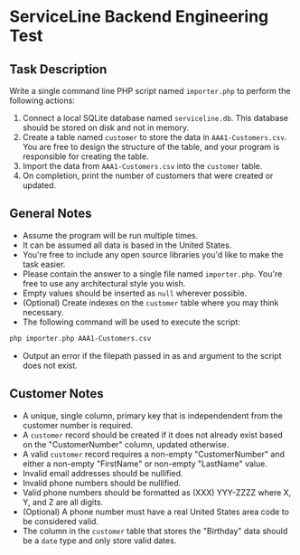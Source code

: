 # ServiceLine Backend Engineering Test

## Task Description
Write a single command line PHP script named `importer.php` to perform the following actions:

1. Connect a local SQLite database named `serviceline.db`. This database should be stored on disk and not in memory.
2. Create a table named `customer` to store the data in `AAA1-Customers.csv`. You are free to design the structure of the table, and your program is responsible for creating the table.
3. Import the data from `AAA1-Customers.csv` into the `customer` table.
4. On completion, print the number of customers that were created or updated.

## General Notes
- Assume the program will be run multiple times.
- It can be assumed all data is based in the United States.
- You're free to include any open source libraries you'd like to make the task easier.
- Please contain the answer to a single file named `importer.php`. You're free to use any architectural style you wish.
- Empty values should be inserted as `null` wherever possible.
- (Optional) Create indexes on the `customer` table where you may think necessary.
- The following command will be used to execute the script:

```bash
php importer.php AAA1-Customers.csv
```

- Output an error if the filepath passed in as and argument to the script does not exist.

## Customer Notes
- A unique, single column, primary key that is independendent from the customer number is required.
- A `customer` record should be created if it does not already exist based on the "CustomerNumber" column, updated otherwise.
- A valid `customer` record requires a non-empty "CustomerNumber" and either a non-empty "FirstName" or non-empty "LastName" value.
- Invalid email addresses should be nullified.
- Invalid phone numbers should be nullified.
- Valid phone numbers should be formatted as (XXX) YYY-ZZZZ where X, Y, and Z are all digits.
- (Optional) A phone number must have a real United States area code to be considered valid.
- The column in the `customer` table that stores the "Birthday" data should be a `date` type and only store valid dates.
